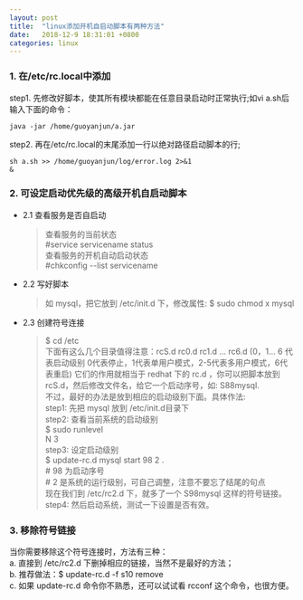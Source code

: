 ```yaml
---
layout: post
title:  "linux添加开机自启动脚本有两种方法"
date:   2018-12-9 18:31:01 +0800
categories: linux
---
```


### 1. 在/etc/rc.local中添加

step1. 先修改好脚本，使其所有模块都能在任意目录启动时正常执行;如vi a.sh后输入下面的命令：

<code>java -jar /home/guoyanjun/a.jar
</code>

step2. 再在/etc/rc.local的末尾添加一行以绝对路径启动脚本的行;

<code>sh a.sh >> /home/guoyanjun/log/error.log 2>&1 &
</code>

### 2. 可设定启动优先级的高级开机自启动脚本

- 2.1 查看服务是否自启动
    > 查看服务的当前状态  
        #service servicename status  
        查看服务的开机自动启动状态  
        #chkconfig --list servicename  
- 2.2 写好脚本
    > 如 mysql，把它放到 /etc/init.d 下，修改属性: $ sudo chmod x mysql
- 2.3 创建符号连接
    > $ cd /etc  
    下面有这么几个目录值得注意：rcS.d rc0.d rc1.d ... rc6.d  (0，1... 6 代表启动级别 0代表停止，1代表单用户模式，2-5代表多用户模式，6代表重启) 它们的作用就相当于 redhat 下的 rc.d ，你可以把脚本放到 rcS.d，然后修改文件名，给它一个启动序号，如: S88mysql.  
    不过，最好的办法是放到相应的启动级别下面。具体作法:  
    step1: 先把 mysql 放到 /etc/init.d目录下  
    step2: 查看当前系统的启动级别  
         $ sudo runlevel   
            N 3  
    step3: 设定启动级别   
        $ update-rc.d mysql start 98 2 .   
           # 98 为启动序号   
           #  2 是系统的运行级别，可自己调整，注意不要忘了结尾的句点  
       现在我们到 /etc/rc2.d 下，就多了一个 S98mysql 这样的符号链接。  
    step4: 然后启动系统，测试一下设置是否有效。  
    
### 3. 移除符号链接
   当你需要移除这个符号连接时，方法有三种：  
   a. 直接到 /etc/rc2.d 下删掉相应的链接，当然不是最好的方法；  
   b. 推荐做法：$ update-rc.d -f s10 remove  
   c. 如果 update-rc.d 命令你不熟悉，还可以试试看 rcconf 这个命令，也很方便。  

